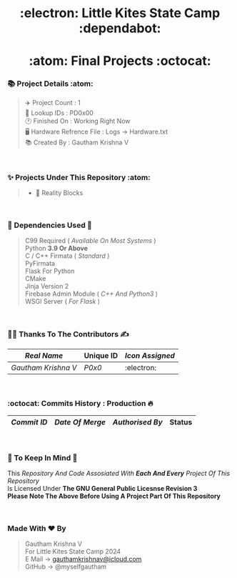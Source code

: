 <h1 align="center">:electron: Little Kites State Camp :dependabot:
<h1 align="center">:atom: Final Projects :octocat:

### :books: Project Details :atom:
> :airplane: Project Count : 1 <br>
> :bookmark_tabs: Lookup IDs : PD0x00 <br>
> :clock1: Finished On : Working Right Now<br>
> :desktop_computer: Hardware Refrence File : Logs -> Hardware.txt <br>
> :books: Created By : Gautham Krishna V

<br>

### :sparkles: Projects Under This Repository :atom:
> * :house_with_garden: Reality Blocks

<br>

### :bridge_at_night: Dependencies Used :ice_cube:

> C99 Required ( *Available On Most Systems* ) <br>
> Python **3.9 Or Above** <br>
> C / C++ Firmata ( *Standard* ) <br>
> PyFirmata <br>
> Flask For Python <br>
> CMake <br>
> Jinja Version 2 <br>
> Firebase Admin Module ( *C++ And Python3* ) <br>
> WSGI Server ( *For Flask* )

<br>

### :man_technologist: Thanks To The Contributors :writing_hand:

| *Real Name* | **Unique ID**  | *Icon Assigned* |
| ----------- | -------------- | --------------- |
| *Gautham Krishna V* | *P0x0* | :electron: |

<br>

### :octocat: Commits History : Production :fire:
| *Commit ID* | *Date Of Merge* | *Authorised By* | **Status** |
| ----------- | --------------- | --------------- | ---------- |

<br>

### :scroll: To Keep In Mind :art:

This *Repository And Code Assosiated With **Each And Every** Project Of This Repository* <br>
Is Licensed Under **The GNU General Public Licesnse Revision 3** <br>
**Please Note The Above Before Using A Project Part Of This Repository**

<br>

### Made With :heart: By

> Gautham Krishna V <br>
> For Little Kites State Camp 2024 <br>
> E Mail -> gauthamkrishnav@icloud.com <br>
> GitHub -> @myselfgautham <br>
